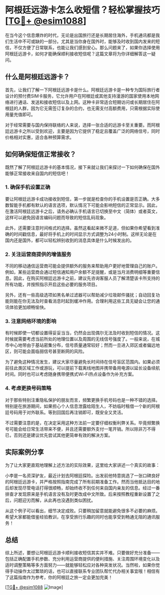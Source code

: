 # 阿根廷远游卡怎么收短信？轻松掌握技巧[[TG💪+ @esim1088](https://t.me/s/esim1088)]

在当今这个信息爆炸的时代，无论是出国旅行还是长期居住海外，手机通讯都是我们生活中不可或缺的一部分。尤其是当你身在国外时，能够及时收到国内发来的短信，不仅方便了日常联系，也能让我们感到安心。那么问题来了，如果你选择使用阿根廷远游卡，如何才能确保顺利接收短信呢？这篇文章将为你详细解答这一疑问。

## 什么是阿根廷远游卡？

首先，让我们了解一下阿根廷远游卡是什么。阿根廷远游卡是一种专为国际旅行者设计的预付费SIM卡服务，它允许用户在阿根廷或其他支持漫游的国家使用本地网络进行通话、发送和接收短信以及上网。这种卡非常适合短期访问或长期居住在阿根廷的人群，因为它无需签订复杂的合约，也无需支付高额费用，只需根据实际使用量充值即可。

对于经常需要与国内保持联络的人来说，选择一张合适的远游卡至关重要。而阿根廷远游卡之所以受到欢迎，主要是因为它提供了稳定且覆盖广泛的网络信号，同时价格相对实惠，适合各种预算需求。

## 如何确保短信正常接收？

既然了解了阿根廷远游卡的基本情况，接下来就让我们来探讨一下如何确保在国外能够正常接收来自国内的短信吧！

### 1. 确保手机设置正确

要让阿根廷远游卡成功接收到短信，第一步就是检查你的手机设置是否正确。大多数智能手机都有默认的语言选项，默认情况下可能会影响短信的正常显示。因此，在激活阿根廷远游卡之后，请务必确认手机语言已切换至中文（简体）或者英文，这样可以避免因语言编码问题而导致的短信乱码现象。

此外，还需要注意时间格式的选择。虽然这看起来微不足道，但如果你希望看到准确的时间戳信息，最好将手机上的时间显示方式调整为24小时制。这样无论是在国内还是国外，都可以轻松辨别收到的消息具体是什么时候发出的。

### 2. 关注运营商提供的增值服务

不同的移动通信运营商可能会提供额外的服务来帮助用户更好地管理自己的账户。例如，某些运营商会通过短信通知用户余额不足提醒，或是当月消费明细等重要信息。因此，在购买阿根廷远游卡之前，建议先咨询客服人员了解清楚该卡所支持的所有功能，并按照指示开启这些必要的服务项目。

另外，还有一些高级选项如黑名单过滤器可以帮助减少垃圾邮件骚扰；自动回复功能则能在你无法及时查看消息时起到缓冲作用。合理利用这些工具无疑会让您的通讯体验更加顺畅愉快。

### 3. 注意网络环境的影响

有时候即使一切都设置得妥妥当当，仍然会出现偶尔无法及时收到短信的情况。这时候就需要考虑当前所处的地理位置以及周围的无线信号强度了。一般来说，在城市中心地带由于基站密集分布，信号质量通常较好；然而一旦进入郊区或者偏远地区，则可能会面临弱信号甚至断网的风险。

为了避免这种情况发生，建议大家尽量避免长时间待在信号盲区范围内。如果必须前往此类区域工作或游玩，可以提前下载离线地图并携带备用电源以延长设备续航时间。同时也可以考虑随身携带便携式Wi-Fi热点设备作为补充方案。

### 4. 考虑更换号码策略

对于那些特别注重隐私保护的朋友而言，频繁更换手机号码也是一种不错的选择。特别是在旅游期间，如果担心个人信息泄露给陌生人，不妨临时租借一个新的阿根廷号码用于对外联系。等到回国后再注销即可，既安全又灵活。

不过需要注意的是，在决定采用这种方法前一定要仔细权衡利弊关系。毕竟频繁换号可能会给日常生活带来不便，并且还需要额外支付一笔开销。所以除非万不得已，否则还是建议优先尝试其他更简单有效的解决方案。

## 实际案例分享

为了让大家更直观地理解上述方法的实际效果，这里给大家讲述一个真实的故事：

小李是一名资深驴友，最近计划去阿根廷探险。出发前他特意挑选了一张口碑良好的阿根廷远游卡，并严格按照指南完成了所有前期准备工作。然而当他抵达目的地后却发现尽管电话打得很顺畅，却始终收不到任何来自国内亲友的信息。经过一番排查才发现原来是手机语言没有及时更改成中文所致。后来按照教程重新设置了之后，问题迎刃而解，从此再也没遇到类似困扰。

从这个例子可以看出，细节决定成败。只要稍加留意就能避免很多不必要的麻烦。希望大家都能借鉴经验教训，在享受旅行乐趣的同时也能享受到畅通无阻的通讯服务！

## 总结

综上所述，要想让阿根廷远游卡顺利接收短信其实并不难。只要做好充分准备——包括正确配置手机参数、充分利用运营商提供的便利措施、关注周围环境变化以及适时调整策略等多方面努力——就能够轻松应对各种突发状况。当然啦，如果你觉得手动操作太过繁琐的话，也可以直接联系专业团队帮忙代办相关事宜哦！相信有了这篇指南作为参考，你的阿根廷之旅一定会更加完美！

[[TG💪+ @esim1088](https://t.me/s/esim1088) ![Image](https://i.postimg.cc/4NQfJmqS/Snipaste-2025-05-13-00-14-12.png)]